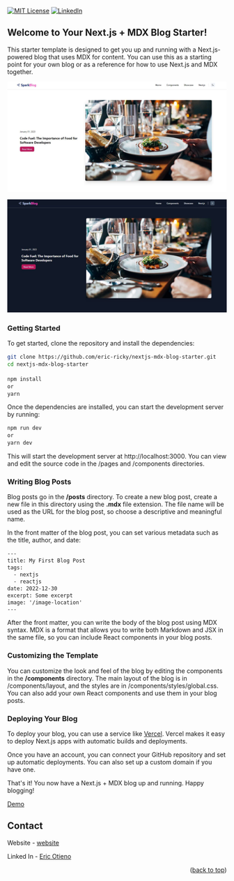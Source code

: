 <div id="top"></div>

[![MIT License][license-shield]][license-url]
[![LinkedIn][linkedin-shield]][linkedin-url]

## Welcome to Your Next.js + MDX Blog Starter!

This starter template is designed to get you up and running with a Next.js-powered blog that uses MDX for content. You can use this as a starting point for your own blog or as a reference for how to use Next.js and MDX together.

![Product Preview][product-preview-light]

![Product Preview][product-preview-dark]

### Getting Started

To get started, clone the repository and install the dependencies:

```sh
git clone https://github.com/eric-ricky/nextjs-mdx-blog-starter.git
cd nextjs-mdx-blog-starter

npm install
or
yarn
```

Once the dependencies are installed, you can start the development server by running:

```sh
npm run dev
or
yarn dev
```

This will start the development server at http://localhost:3000. You can view and edit the source code in the /pages and /components directories.

### Writing Blog Posts

Blog posts go in the **/posts** directory. To create a new blog post, create a new file in this directory using the **.mdx** file extension. The file name will be used as the URL for the blog post, so choose a descriptive and meaningful name.

In the front matter of the blog post, you can set various metadata such as the title, author, and date:

```
---
title: My First Blog Post
tags:
  - nextjs
  - reactjs
date: 2022-12-30
excerpt: Some excerpt
image: '/image-location'
---
```

After the front matter, you can write the body of the blog post using MDX syntax. MDX is a format that allows you to write both Markdown and JSX in the same file, so you can include React components in your blog posts.

### Customizing the Template

You can customize the look and feel of the blog by editing the components in the **/components** directory. The main layout of the blog is in /components/layout, and the styles are in /components/styles/global.css. You can also add your own React components and use them in your blog posts.

### Deploying Your Blog

To deploy your blog, you can use a service like [Vercel](https://vercel.com). Vercel makes it easy to deploy Next.js apps with automatic builds and deployments.

Once you have an account, you can connect your GitHub repository and set up automatic deployments. You can also set up a custom domain if you have one.

That's it! You now have a Next.js + MDX blog up and running. Happy blogging!

[Demo](https://QWERblog.vercel.app/)

<!-- ================== contact ================= -->

## Contact

Website - [website](https://erick-otieno-portfolio.vercel.app/)

Linked In - [Eric Otieno](https://linkedin.com/in/erick-otieno-7532b01b9)

<p align="right">(<a href="#top">back to top</a>)</p>

<!-- MARKDOWN LINKS & IMAGES -->

[license-shield]: https://img.shields.io/github/license/othneildrew/Best-README-Template.svg?style=for-the-badge
[license-url]: LICENSE.txt
[linkedin-shield]: https://img.shields.io/badge/-LinkedIn-black.svg?style=for-the-badge&logo=linkedin&colorB=555
[linkedin-url]: https://linkedin.com/in/erick-otieno-7532b01b9
[product-preview-dark]: preview-dark.jpeg
[product-preview-light]: preview-light.jpeg
